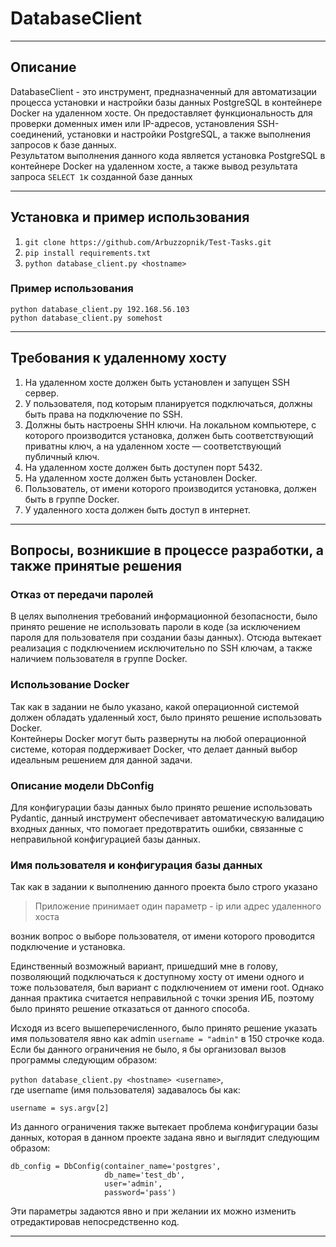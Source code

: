 # DatabaseClient
___
## Описание
DatabaseClient - это инструмент, предназначенный для автоматизации 
процесса установки и настройки базы данных PostgreSQL в контейнере 
Docker на удаленном хосте. Он предоставляет функциональность для 
проверки доменных имен или IP-адресов, установления SSH-соединений, 
установки и настройки PostgreSQL, а также выполнения запросов к 
базе данных.   
Результатом выполнения данного кода является установка PostgreSQL 
в контейнере Docker на удаленном хосте, а также вывод результата запроса `SELECT 1`к 
созданной базе данных
___
## Установка и пример использования 

1. `git clone https://github.com/Arbuzzopnik/Test-Tasks.git`  
2. `pip install requirements.txt`
3. `python database_client.py <hostname>`

### Пример использования 
```
python database_client.py 192.168.56.103
python database_client.py somehost
```
___
## Требования к удаленному хосту
1. На удаленном хосте должен быть установлен и запущен SSH сервер.  
2. У пользователя, под которым планируется подключаться, должны быть права 
на подключение по SSH.
3. Должны быть настроены SHH ключи. На локальном компьютере, с 
которого производится установка, должен быть соответствующий приватны ключ, 
а на удаленном хосте — соответствующий публичный ключ.
4. На удаленном хосте должен быть доступен порт 5432.
5. На удаленном хосте должен быть установлен Docker.
6. Пользователь, от имени которого производится установка, должен быть в группе Docker.
7. У удаленного хоста должен быть доступ в интернет.
___
## Вопросы, возникшие в процессе разработки, а также принятые решения
### Отказ от передачи паролей 
В целях выполнения требований информационной безопасности, было принято 
решение не использовать пароли в коде (за исключением пароля для 
пользователя при создании базы данных). Отсюда вытекает реализация с 
подключением исключительно по SSH ключам, а также наличием пользователя в группе
 Docker.
### Использование Docker
Так как в задании не было указано, какой операционной системой должен
обладать удаленный хост, было принято решение использовать Docker.  
Контейнеры Docker могут быть развернуты на любой операционной системе, 
которая поддерживает Docker, что делает данный выбор идеальным решением для данной задачи.
### Описание модели DbConfig
Для конфигурации базы данных было принято решение использовать 
 Pydantic, данный инструмент обеспечивает автоматическую валидацию 
входных данных, что помогает предотвратить ошибки, связанные с 
неправильной конфигурацией базы данных.
### Имя пользователя и конфигурация базы данных
Так как в задании к выполнению данного проекта было строго указано
> Приложение принимает один параметр - ip или адрес удаленного хоста

возник вопрос о выборе пользователя, от имени которого проводится подключение
и установка.  

Единственный возможный вариант, пришедший мне в голову, позволяющий подключаться к доступному хосту
от имени одного и тоже пользователя, был вариант с подключением от имени
root. Однако данная практика считается неправильной с точки зрения ИБ, поэтому
было принято решение отказаться от данного способа.

Исходя из всего вышеперечисленного, было принято решение указать имя пользователя явно
как admin `username = "admin"` в 150 строчке кода. Если бы данного ограничения 
не было, я бы организовал вызов программы следующим образом:  

`python database_client.py <hostname> <username>`,  
где username (имя пользователя) задавалось бы как:  

`username = sys.argv[2]`

Из данного ограничения также вытекает проблема конфигурации базы данных,
которая в данном проекте задана явно и выглядит следующим образом:
``` 
db_config = DbConfig(container_name='postgres',
                     db_name='test_db',
                     user='admin',
                     password='pass')
```
Эти параметры задаются явно и при желании их можно изменить отредактировав
непосредственно код.
___




 
